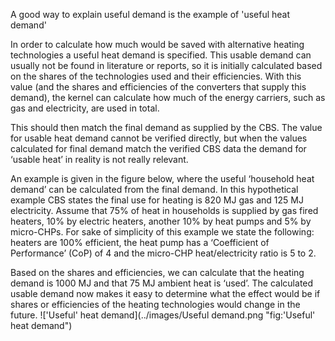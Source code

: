 A good way to explain useful demand is the example of 'useful heat demand'

In order to calculate how much would be saved with alternative heating technologies a useful heat demand is specified. This usable demand can usually not be found in literature or reports, so it is initially calculated based on the shares of the technologies used and their efficiencies. With this value (and the shares and efficiencies of the converters that supply this demand), the kernel can calculate how much of the energy carriers, such as gas and electricity, are used in total.

This should then match the final demand as supplied by the CBS. The value for usable heat demand cannot be verified directly, but when the values calculated for final demand match the verified CBS data the demand for ‘usable heat’ in reality is not really relevant.

An example is given in the figure below, where the useful ‘household heat demand’ can be calculated from the final demand. In this hypothetical example CBS states the final use for heating is 820 MJ gas and 125 MJ electricity. Assume that 75% of heat in households is supplied by gas fired heaters, 10% by electric heaters, another 10% by heat pumps and 5% by micro-CHPs. For sake of simplicity of this example we state the following: heaters are 100% efficient, the heat pump has a ‘Coefficient of Performance’ (CoP) of 4 and the micro-CHP heat/electricity ratio is 5 to 2.

Based on the shares and efficiencies, we can calculate that the heating demand is 1000 MJ and that 75 MJ ambient heat is ‘used’. The calculated usable demand now makes it easy to determine what the effect would be if shares or efficiencies of the heating technologies would change in the future. !['Useful' heat demand](../images/Useful demand.png "fig:'Useful' heat demand")

